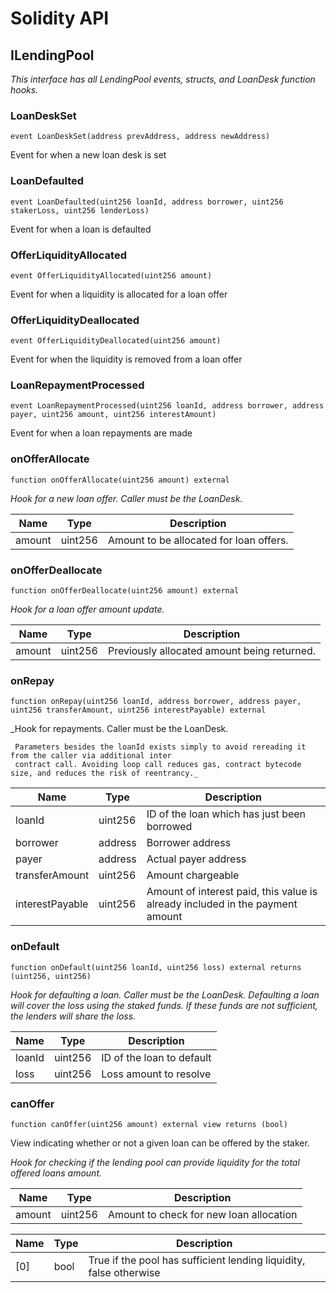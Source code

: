 # Solidity API

## ILendingPool

_This interface has all LendingPool events, structs, and LoanDesk function hooks._

### LoanDeskSet

```solidity
event LoanDeskSet(address prevAddress, address newAddress)
```

Event for when a new loan desk is set

### LoanDefaulted

```solidity
event LoanDefaulted(uint256 loanId, address borrower, uint256 stakerLoss, uint256 lenderLoss)
```

Event for when a loan is defaulted

### OfferLiquidityAllocated

```solidity
event OfferLiquidityAllocated(uint256 amount)
```

Event for when a liquidity is allocated for a loan offer

### OfferLiquidityDeallocated

```solidity
event OfferLiquidityDeallocated(uint256 amount)
```

Event for when the liquidity is removed from a loan offer

### LoanRepaymentProcessed

```solidity
event LoanRepaymentProcessed(uint256 loanId, address borrower, address payer, uint256 amount, uint256 interestAmount)
```

Event for when a loan repayments are made

### onOfferAllocate

```solidity
function onOfferAllocate(uint256 amount) external
```

_Hook for a new loan offer.
     Caller must be the LoanDesk._

| Name | Type | Description |
| ---- | ---- | ----------- |
| amount | uint256 | Amount to be allocated for loan offers. |

### onOfferDeallocate

```solidity
function onOfferDeallocate(uint256 amount) external
```

_Hook for a loan offer amount update._

| Name | Type | Description |
| ---- | ---- | ----------- |
| amount | uint256 | Previously allocated amount being returned. |

### onRepay

```solidity
function onRepay(uint256 loanId, address borrower, address payer, uint256 transferAmount, uint256 interestPayable) external
```

_Hook for repayments. Caller must be the LoanDesk. 
     
     Parameters besides the loanId exists simply to avoid rereading it from the caller via additional inter 
     contract call. Avoiding loop call reduces gas, contract bytecode size, and reduces the risk of reentrancy._

| Name | Type | Description |
| ---- | ---- | ----------- |
| loanId | uint256 | ID of the loan which has just been borrowed |
| borrower | address | Borrower address |
| payer | address | Actual payer address |
| transferAmount | uint256 | Amount chargeable |
| interestPayable | uint256 | Amount of interest paid, this value is already included in the payment amount |

### onDefault

```solidity
function onDefault(uint256 loanId, uint256 loss) external returns (uint256, uint256)
```

_Hook for defaulting a loan. Caller must be the LoanDesk. Defaulting a loan will cover the loss using 
the staked funds. If these funds are not sufficient, the lenders will share the loss._

| Name | Type | Description |
| ---- | ---- | ----------- |
| loanId | uint256 | ID of the loan to default |
| loss | uint256 | Loss amount to resolve |

### canOffer

```solidity
function canOffer(uint256 amount) external view returns (bool)
```

View indicating whether or not a given loan can be offered by the staker.

_Hook for checking if the lending pool can provide liquidity for the total offered loans amount._

| Name | Type | Description |
| ---- | ---- | ----------- |
| amount | uint256 | Amount to check for new loan allocation |

| Name | Type | Description |
| ---- | ---- | ----------- |
| [0] | bool | True if the pool has sufficient lending liquidity, false otherwise |

